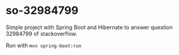 # so-32984799
Simple project with Spring Boot and Hibernate to answer question 32984799 of stackoverflow.

Run with `mvn spring-boot:run`
